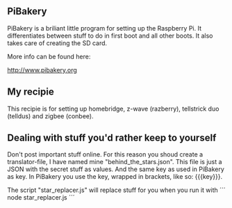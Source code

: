 ## PiBakery
PiBakery is a briliant little program for setting up the Raspberry Pi. It differentiates between stuff to do in first boot and all other boots. It also takes care of creating the SD card.

More info can be found here:

http://www.pibakery.org

## My recipie
This recipie is for setting up homebridge, z-wave (razberry), tellstrick duo (telldus) and zigbee (conbee).

## Dealing with stuff you'd rather keep to yourself
Don't post important stuff online. For this reason you shoud create a translator-file, I have named mine "behind_the_stars.json". This file is just a JSON with the secret stuff as values. And the same key as used in PiBakery as key. In PiBakery you use the key, wrapped in brackets, like so: {{{key}}}.

The script "star_replacer.js" will replace stuff for you when you run it with
´´´
node star_replacer.js
´´´



